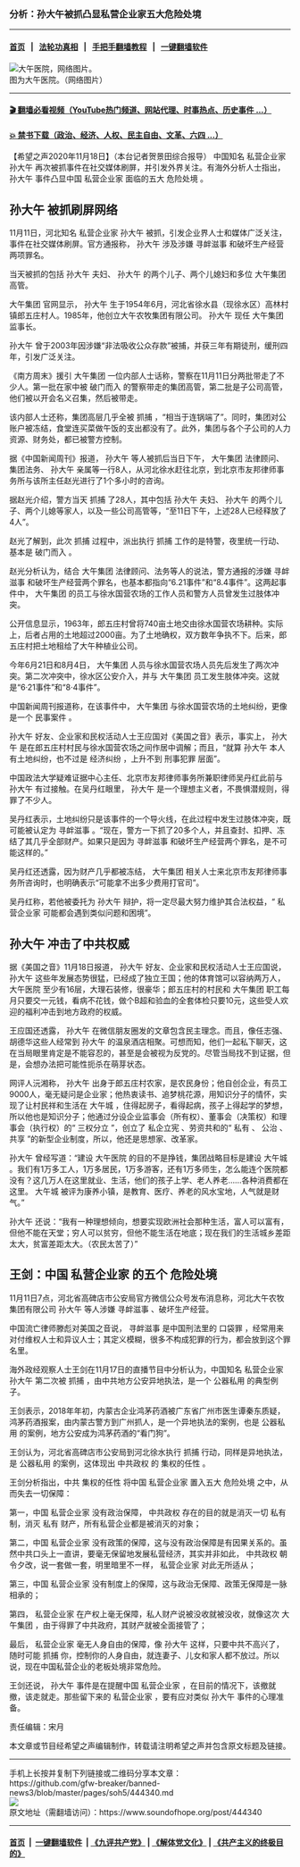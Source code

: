 ### 分析：孙大午被抓凸显私营企业家五大危险处境
------------------------

#### [首页](https://github.com/gfw-breaker/banned-news3/blob/master/README.md) &nbsp;&nbsp;|&nbsp;&nbsp; [法轮功真相](https://github.com/begood0513/basic/blob/master/README.md)  &nbsp;&nbsp;|&nbsp;&nbsp; [手把手翻墙教程](https://github.com/gfw-breaker/guides/wiki)  &nbsp;&nbsp;|&nbsp;&nbsp; [一键翻墙软件](https://github.com/gfw-breaker/nogfw/blob/master/README.md)  



<div><img alt="大午医院，网络图片。" src="https://img.soundofhope.org/2020-11/82b299d7-4f40-49eb-b6b4-4b81adff7f84_cx0_cy9_cw99_w1023_r1_s-1605726160428.jpg"/>
<br/><figcaption class="caption">
 图为大午医院。（网络图片）
</figcaption></div><hr/>

#### [ 🎬  翻墙必看视频（YouTube热门频道、网站代理、时事热点、历史事件 ...）](https://github.com/gfw-breaker/links/blob/master/banned.md)

#### [ 💥  禁书下载（政治、经济、人权、民主自由、文革、六四 ...）](https://github.com/gfw-breaker/books/blob/master/README.md)

<div><div class="Content__Wrapper sc-1bvya0-0 grZQxZ">
 <p class="meta-top">
  <span class="meta">
   【希望之声2020年11月18日】（本台记者贺景田综合报导）
  </span>
  中国知名
  <ok href="/term/422164">
   私营企业家
  </ok>
  <ok href="/term/130033">
   孙大午
  </ok>
  再次被抓事件在社交媒体刷屏，并引发外界关注。有海外分析人士指出，
  <ok href="/term/130033">
   孙大午
  </ok>
  事件凸显中国
  <ok href="/term/422164">
   私营企业家
  </ok>
  面临的五大
  <ok href="/term/422185">
   危险处境
  </ok>
  。
 </p>
 <h2>
  <strong>
   <ok href="/term/130033">
    孙大午
   </ok>
   被抓刷屏网络
  </strong>
 </h2>
 <p>
  11月11日，河北知名
  <ok href="/term/422164">
   私营企业家
  </ok>
  <ok href="/term/130033">
   孙大午
  </ok>
  被抓，引发企业界人士和媒体广泛关注，事件在社交媒体刷屏。官方通报称，
  <ok href="/term/130033">
   孙大午
  </ok>
  涉及涉嫌
  <ok href="/term/60053">
   寻衅滋事
  </ok>
  和破坏生产经营两项罪名。
 </p>
 <div class="AD_Embed__Wrap-sc-1xslmin-0 igMuqX module desktop">
  <div>
  </div>
 </div>
 <p>
  当天被抓的包括
  <ok href="/term/130033">
   孙大午
  </ok>
  夫妇、
  <ok href="/term/130033">
   孙大午
  </ok>
  的两个儿子、两个儿媳妇和多位
  <ok href="/term/131872">
   大午集团
  </ok>
  高管。
 </p>
 <p>
  <ok href="/term/131872">
   大午集团
  </ok>
  官网显示，
  <ok href="/term/130033">
   孙大午
  </ok>
  生于1954年6月，河北省徐水县（现徐水区）高林村镇郎五庄村人。1985年，他创立大午农牧集团有限公司。
  <ok href="/term/130033">
   孙大午
  </ok>
  现任
  <ok href="/term/131872">
   大午集团
  </ok>
  监事长。
 </p>
 <p>
  <ok href="/term/130033">
   孙大午
  </ok>
  曾于2003年因涉嫌“非法吸收公众存款”被捕，并获三年有期徒刑，缓刑四年，引发广泛关注。
 </p>
 <p>
  《南方周末》援引
  <ok href="/term/131872">
   大午集团
  </ok>
  一位内部人士话称，警察在11月11日分两批带走了不少人。第一批在家中被
  <ok href="/term/422167">
   破门而入
  </ok>
  的警察带走的集团高管，第二批是子公司高管，他们被以开会名义召集，然后被带走。
 </p>
 <p>
  该内部人士还称，集团高层几乎全被
  <ok href="/term/24591">
   抓捕
  </ok>
  ，“相当于连锅端了”。同时，集团对公账户被冻结，食堂连买菜做午饭的支出都没有了。此外，集团与各个子公司的人力资源、财务处，都已被警方控制。
 </p>
 <p>
  据《中国新闻周刊》报道，
  <ok href="/term/130033">
   孙大午
  </ok>
  等人被抓后当日下午，
  <ok href="/term/131872">
   大午集团
  </ok>
  法律顾问、集团法务、
  <ok href="/term/130033">
   孙大午
  </ok>
  亲属等一行8人，从河北徐水赶往北京，到北京市友邦律师事务所与该所主任赵光进行了1个多小时的咨询。
 </p>
 <p>
  据赵光介绍，警方当天
  <ok href="/term/24591">
   抓捕
  </ok>
  了28人，其中包括
  <ok href="/term/130033">
   孙大午
  </ok>
  夫妇、
  <ok href="/term/130033">
   孙大午
  </ok>
  的两个儿子、两个儿媳等家人，以及一些公司高管等，“至11日下午，上述28人已经释放了4人”。
 </p>
 <p>
  赵光了解到，此次
  <ok href="/term/24591">
   抓捕
  </ok>
  过程中，派出执行
  <ok href="/term/24591">
   抓捕
  </ok>
  工作的是特警，夜里统一行动、基本是
  <ok href="/term/422167">
   破门而入
  </ok>
  。
 </p>
 <p>
  赵光分析认为，结合
  <ok href="/term/131872">
   大午集团
  </ok>
  法律顾问、法务等人的说法，警方通报的涉嫌
  <ok href="/term/60053">
   寻衅滋事
  </ok>
  和破坏生产经营两个罪名，也基本都指向“6.21事件”和“8.4事件”。这两起事件中，
  <ok href="/term/131872">
   大午集团
  </ok>
  的员工与徐水国营农场的工作人员和警方人员曾发生过肢体冲突。
 </p>
 <p>
  公开信息显示，1963年，郎五庄村曾将740亩土地交由徐水国营农场耕种。实际上，后者占用的土地超过2000亩。为了土地确权，双方数年争执不下。后来，郎五庄村把土地租给了大午种植业公司。
 </p>
 <p>
  今年6月21日和8月4日，
  <ok href="/term/131872">
   大午集团
  </ok>
  人员与徐水国营农场人员先后发生了两次冲突。第二次冲突中，徐水区公安介入，并与
  <ok href="/term/131872">
   大午集团
  </ok>
  员工发生肢体冲突。这就是“6·21事件”和“8·4事件”。
 </p>
 <p>
  中国新闻周刊报道称，在该事件中，
  <ok href="/term/131872">
   大午集团
  </ok>
  与徐水国营农场的土地纠纷，更像是一个
  <ok href="/term/422170">
   民事案件
  </ok>
  。
 </p>
 <p>
  <ok href="/term/130033">
   孙大午
  </ok>
  好友、企业家和民权活动人士王应国对《美国之音》表示，事实上，
  <ok href="/term/130033">
   孙大午
  </ok>
  是在郎五庄村村民与徐水国营农场之间作居中调解；而且，“就算
  <ok href="/term/130033">
   孙大午
  </ok>
  本人有土地纠纷，也不过是
  <ok href="/term/422173">
   经济纠纷
  </ok>
  ，上升不到
  <ok href="/term/44811">
   刑事犯罪
  </ok>
  层面”。
 </p>
 <p>
  中国政法大学疑难证据中心主任、北京市友邦律师事务所兼职律师吴丹红此前与
  <ok href="/term/130033">
   孙大午
  </ok>
  有过接触。在吴丹红眼里，
  <ok href="/term/130033">
   孙大午
  </ok>
  是一个理想主义者，不畏惧潜规则，得罪了不少人。
 </p>
 <div class="AD_Embed__Wrap-sc-1xslmin-0 igMuqX module desktop">
  <div>
  </div>
 </div>
 <p>
  吴丹红表示，土地纠纷只是该事件的一个导火线，在此过程中发生过肢体冲突，既可能被认定为
  <ok href="/term/60053">
   寻衅滋事
  </ok>
  。“现在，警方一下抓了20多个人，并且查封、扣押、冻结了其几乎全部财产。如果只是因为
  <ok href="/term/60053">
   寻衅滋事
  </ok>
  和破坏生产经营两个罪名，是不可能这样的。”
 </p>
 <p>
  吴丹红还透露，因为财产几乎都被冻结，
  <ok href="/term/131872">
   大午集团
  </ok>
  相关人士来北京市友邦律师事务所咨询时，也明确表示“可能拿不出多少费用打官司”。
 </p>
 <p>
  吴丹红称，若他被委托为
  <ok href="/term/130033">
   孙大午
  </ok>
  辩护，将一定尽最大努力维护其合法权益，“
  <ok href="/term/422164">
   私营企业家
  </ok>
  可能都会遇到类似问题和困境”。
 </p>
 <h2>
  <strong>
   <ok href="/term/130033">
    孙大午
   </ok>
   冲击了中共权威
  </strong>
 </h2>
 <p>
  据《美国之音》11月18日报道，
  <ok href="/term/130033">
   孙大午
  </ok>
  好友、企业家和民权活动人士王应国说，
  <ok href="/term/130033">
   孙大午
  </ok>
  这些年发展态势很猛，已经成了独立王国；他的体育馆可以容纳两万人，
  <ok href="/term/422161">
   大午医院
  </ok>
  至少有16层，大理石装修，很豪华；郎五庄村的村民和
  <ok href="/term/131872">
   大午集团
  </ok>
  职工每月只要交一元钱，看病不花钱，做个B超和验血的全套体检只要10元，这些受人欢迎的福利冲击到地方政府的权威。
 </p>
 <p>
  王应国还透露，
  <ok href="/term/130033">
   孙大午
  </ok>
  在微信朋友圈发的文章包含民主理念。而且，像任志强、胡德华这些人经常到
  <ok href="/term/130033">
   孙大午
  </ok>
  的温泉酒店相聚。可想而知，他们一起私下聊天，这在当局眼里肯定是不能容忍的，甚至是会被视为反党的。尽管当局找不到证据，但是，会想办法把可能性扼杀在萌芽状态。
 </p>
 <p>
  网评人沅湘称，
  <ok href="/term/130033">
   孙大午
  </ok>
  出身于郎五庄村农家，是农民身份；他自创企业，有员工9000人，毫无疑问是企业家；他热衷读书、追梦桃花源，用知识分子的情怀，实现了让村民祥和生活在
  <ok href="/term/419650">
   大午城
  </ok>
  ，住得起房子，看得起病，孩子上得起学的梦想，所以他也是知识分子；他通过分设企业监事会（所有权）、董事会（决策权）和理事会（执行权）的“
  <ok href="/term/5352">
   三权分立
  </ok>
  ”，创立了
  <ok href="/term/422176">
   私企立宪
  </ok>
  、劳资共和的“
  <ok href="/term/237190">
   私有
  </ok>
  、
  <ok href="/term/422179">
   公治
  </ok>
  、
  <ok href="/term/32575">
   共享
  </ok>
  ”的新型企业制度，所以，他还是思想家、改革家。
 </p>
 <p>
  <ok href="/term/130033">
   孙大午
  </ok>
  曾经写道：“建设
  <ok href="/term/422161">
   大午医院
  </ok>
  的目的不是挣钱，集团战略目标是建设
  <ok href="/term/419650">
   大午城
  </ok>
  。我们有1万多工人，1万多居民，1万多游客，还有1万多师生，怎么能连个医院都没有？这几万人在这里就业、生活，他们的孩子上学、老人养老……各种消费都在这里。
  <ok href="/term/419650">
   大午城
  </ok>
  被评为康养小镇，是教育、医疗、养老的风水宝地，人气就是财气。”
 </p>
 <p>
  <ok href="/term/130033">
   孙大午
  </ok>
  还说：“我有一种理想倾向，想要实现欧洲社会那种生活，富人可以富有，但他不能在天堂；穷人可以贫穷，但他不能生活在地底；现在我们的生活城乡差距太大，贫富差距太大。（农民太苦了）”
 </p>
 <h2>
  <strong>
   王剑：中国
   <ok href="/term/422164">
    私营企业家
   </ok>
   的五个
   <ok href="/term/422185">
    危险处境
   </ok>
  </strong>
 </h2>
 <p>
  11月11日7点，河北省高碑店市公安局官方微信公众号发布消息称，河北大午农牧集团有限公司
  <ok href="/term/130033">
   孙大午
  </ok>
  等人涉嫌
  <ok href="/term/60053">
   寻衅滋事
  </ok>
  、破坏生产经营。
 </p>
 <div class="AD_Embed__Wrap-sc-1xslmin-0 igMuqX module desktop">
  <div>
  </div>
 </div>
 <p>
  中国流亡律师滕彪对美国之音说，
  <ok href="/term/60053">
   寻衅滋事
  </ok>
  是中国刑法里的
  <ok href="/term/381127">
   口袋罪
  </ok>
  ，经常用来对付维权人士和异议人士；其定义模糊，很多不构成犯罪的行为，都会放到这个罪名里。
 </p>
 <p>
  海外政经观察人士王剑在11月17日的直播节目中分析认为，中国知名
  <ok href="/term/422164">
   私营企业家
  </ok>
  <ok href="/term/130033">
   孙大午
  </ok>
  第二次被
  <ok href="/term/24591">
   抓捕
  </ok>
  ，由中共地方公安异地执法，是一个
  <ok href="/term/364303">
   公器私用
  </ok>
  的典型例子。
 </p>
 <p>
  王剑表示，2018年年初，内蒙古企业鸿茅药酒被广东省广州市医生谭秦东质疑，鸿茅药酒报案，由内蒙古警方到广州抓人，是一个异地执法的案例，也是
  <ok href="/term/364303">
   公器私用
  </ok>
  的案例，地方公安成为鸿茅药酒的“看门狗”。
 </p>
 <p>
  王剑认为，河北省高碑店市公安局到河北徐水执行
  <ok href="/term/24591">
   抓捕
  </ok>
  行动，同样是异地执法，是
  <ok href="/term/364303">
   公器私用
  </ok>
  的案例，这体现出
  <ok href="/term/9383">
   中共政权
  </ok>
  的
  <ok href="/term/422182">
   集权的任性
  </ok>
  。
 </p>
 <p>
  王剑分析指出，中共
  <ok href="/term/422182">
   集权的任性
  </ok>
  将中国
  <ok href="/term/422164">
   私营企业家
  </ok>
  置入五大
  <ok href="/term/422185">
   危险处境
  </ok>
  之中，从而失去一切保障：
 </p>
 <p>
  第一，中国
  <ok href="/term/422164">
   私营企业家
  </ok>
  没有政治保障，
  <ok href="/term/9383">
   中共政权
  </ok>
  存在的目的就是消灭一切
  <ok href="/term/237190">
   私有
  </ok>
  制，消灭
  <ok href="/term/237190">
   私有
  </ok>
  财产，所有私营企业都是被消灭的对象；
 </p>
 <p>
  第二，中国
  <ok href="/term/422164">
   私营企业家
  </ok>
  没有政策的保障，这与没有政治保障是有因果关系的。虽然中共口头上一直讲，要毫无保留地发展私营经济，其实并非如此，
  <ok href="/term/9383">
   中共政权
  </ok>
  朝令夕改，说一套做一套，明里暗里不一样，
  <ok href="/term/422164">
   私营企业家
  </ok>
  对此无所适从；
 </p>
 <p>
  第三，中国
  <ok href="/term/422164">
   私营企业家
  </ok>
  没有制度上的保障，这与政治无保障、政策无保障是一脉相承的；
 </p>
 <p>
  第四，
  <ok href="/term/422164">
   私营企业家
  </ok>
  在产权上毫无保障，私人财产说被没收就被没收，就像这次
  <ok href="/term/131872">
   大午集团
  </ok>
  ，由于得罪了中共政府，其财产就被全面接管了；
 </p>
 <p>
  最后，
  <ok href="/term/422164">
   私营企业家
  </ok>
  毫无人身自由的保障，像
  <ok href="/term/130033">
   孙大午
  </ok>
  这样，只要中共不高兴了，随时可能
  <ok href="/term/24591">
   抓捕
  </ok>
  你，控制你的人身自由，就连妻子、儿女和家人都不放过。所以说，现在中国私营企业的老板处境非常危险。
 </p>
 <p>
  王剑还说，
  <ok href="/term/130033">
   孙大午
  </ok>
  事件是在提醒中国
  <ok href="/term/422164">
   私营企业家
  </ok>
  ，在目前的情况下，该撤就撤，该走就走。那些留下来的
  <ok href="/term/422164">
   私营企业家
  </ok>
  ，要有应对类似
  <ok href="/term/130033">
   孙大午
  </ok>
  事件的心理准备。
 </p>
 <p class="meta-btm">
  责任编辑：宋月
 </p>
 <p class="meta-btm">
  本文章或节目经希望之声编辑制作，转载请注明希望之声并包含原文标题及链接。
 </p>
</div>
</div>
<hr/>
手机上长按并复制下列链接或二维码分享本文章：<br/>
https://github.com/gfw-breaker/banned-news3/blob/master/pages/soh5/444340.md <br/>
<a href='https://github.com/gfw-breaker/banned-news3/blob/master/pages/soh5/444340.md'><img src='https://github.com/gfw-breaker/banned-news3/blob/master/pages/soh5/444340.md.png'/></a> <br/>
原文地址（需翻墙访问）：https://www.soundofhope.org/post/444340


------------------------
#### [首页](https://github.com/gfw-breaker/banned-news3/blob/master/README.md) &nbsp;|&nbsp; [一键翻墙软件](https://github.com/gfw-breaker/nogfw/blob/master/README.md) &nbsp;| [《九评共产党》](https://github.com/gfw-breaker/9ping.md/blob/master/README.md#九评之一评共产党是什么) | [《解体党文化》](https://github.com/gfw-breaker/jtdwh.md/blob/master/README.md) | [《共产主义的终极目的》](https://github.com/gfw-breaker/gczydzjmd.md/blob/master/README.md)


<img src='http://gfw-breaker.win/banned-news3/pages/soh5/444340.md' width='0px' height='0px'/>